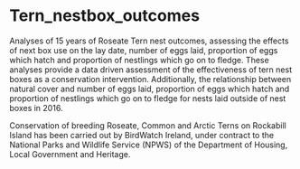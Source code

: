 # Tern_nestbox_outcomes

Analyses of 15 years of Roseate Tern nest outcomes, assessing the effects of next box use on the lay date, number of eggs laid, proportion of eggs which hatch and proportion of nestlings which go on to fledge. These analyses provide a data driven assessment of the effectiveness of tern nest boxes as a conservation intervention.
Additionally, the relationship between natural cover and number of eggs laid, proportion of eggs which hatch and proportion of nestlings which go on to fledge for nests laid outside of nest boxes in 2016.

Conservation of breeding Roseate, Common and Arctic Terns on Rockabill Island has been carried out by BirdWatch Ireland, under contract to the National Parks and Wildlife Service (NPWS) of the Department of Housing, Local Government and Heritage.
